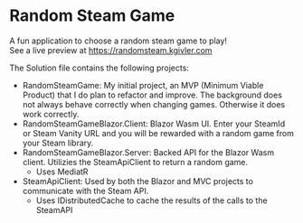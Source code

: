 # Random Steam Game

A fun application to choose a random steam game to play!  
See a live preview at https://randomsteam.kgivler.com

The Solution file contains the following projects:
- RandomSteamGame: My initial project, an MVP (Minimum Viable Product) that I do plan to refactor and improve. The background does not always behave correctly when changing games. Otherwise it does work correctly.
- RandomSteamGameBlazor.Client: Blazor Wasm UI. Enter your SteamId or Steam Vanity URL and you will be rewarded with a random game from your Steam library.
- RandomSteamGameBlazor.Server: Backed API for the Blazor Wasm client. Utilizies the SteamApiClient to return a random game.
  - Uses MediatR
- SteamApiClient: Used by both the Blazor and MVC projects to communicate with the Steam API.
  - Uses IDistributedCache to cache the results of the calls to the SteamAPI
